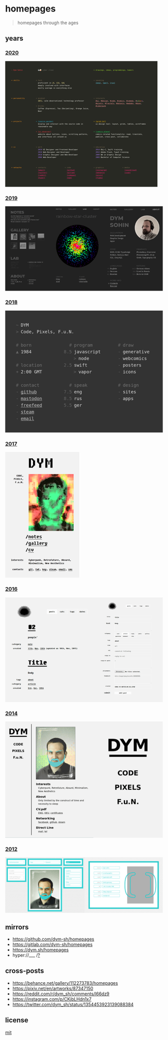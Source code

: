 # homepages

> homepages through the ages


## years

### [2020](https://gitlab.com/dym-sh/homepage-2020)
![homepage-2020](./2020.png)

### [2019](https://gitlab.com/dym-sh/homepage-2019)
![homepage-2019](./2019.png)

### [2018](https://gitlab.com/dym-sh/homepage-2018)
![homepage-2018](./2018.png)

### [2017](https://gitlab.com/dym-sh/homepage-2017)
![homepage-2017](./2017.png)

### [2016](https://gitlab.com/dym-sh/homepage-2016)
![homepage-2016](./2016.png)

### [2014](https://gitlab.com/dym-sh/homepage-2014)
![homepage-2014](./2014.png)

### [2012](https://gitlab.com/dym-sh/homepage-2012)
![homepage-2012](./2012.png)


## mirrors
- https://github.com/dym-sh/homepages
- https://gitlab.com/dym-sh/homepages
- https://dym.sh/homepages
- hyper://___ /[?](https://beakerbrowser.com)


## cross-posts
- https://behance.net/gallery/112273783/homepages
- https://pixiv.net/en/artworks/87347150
- https://reddit.com/r/dym_sh/comments/l66dz9
- https://instagram.com/p/CKjbLHdn1x7
- https://twitter.com/dym_sh/status/1354453923139088384


## license
[mit](./license)
